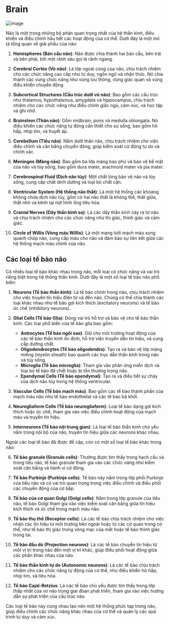 # Brain
![image](https://github.com/trunghachi/RLearning/assets/45091486/a13225c8-c4d4-473c-8d9b-459687a5227b)

Não là một trong những bộ phận quan trọng nhất của hệ thần kinh, điều khiển và điều chỉnh hầu hết các hoạt động của cơ thể. Dưới đây là một mô tả tổng quan về giải phẫu của não:

1. **Hemispheres (Bán cầu não)**: Não được chia thành hai bán cầu, bên trái và bên phải, bởi một rãnh sâu gọi là rãnh ngang.

2. **Cerebral Cortex (Vỏ não)**: Là lớp ngoài cùng của não, chịu trách nhiệm cho các chức năng cao cấp như tư duy, ngôn ngữ và nhận thức. Nó chia thành các vùng chức năng như vùng lưu thông, vùng giác quan và vùng điều khiển chuyển động.

3. **Subcortical Structures (Cấu trúc dưới vỏ não)**: Bao gồm các cấu trúc như thalamus, hypothalamus, amygdala và hippocampus, chịu trách nhiệm cho các chức năng như điều chỉnh giấc ngủ, cảm xúc, và học tập và ghi nhớ.

4. **Brainstem (Thân não)**: Gồm midbrain, pons và medulla oblongata. Nó điều khiển các chức năng tự động cần thiết cho sự sống, bao gồm hô hấp, nhịp tim, và huyết áp.

5. **Cerebellum (Tiểu não)**: Nằm dưới thân não, chịu trách nhiệm cho việc điều chỉnh và cân bằng chuyển động, giúp kiểm soát cử động tự do và chính xác.

6. **Meninges (Màng não)**: Bao gồm ba lớp màng bao phủ và bảo vệ bề mặt của não và tủy sống, bao gồm dura mater, arachnoid mater và pia mater.

7. **Cerebrospinal Fluid (Dịch não tủy)**: Một chất lỏng bảo vệ não và tủy sống, cung cấp chất dinh dưỡng và loại bỏ chất cặn.

8. **Ventricular System (Hệ thống não thất)**: Là một hệ thống các khoang không chứa dịch não tủy, gồm có hai não thất là không thể, thất giữa, thất nhỏ và kênh tại nứt hình ống tiêu hóa.

9. **Cranial Nerves (Dây thần kinh sọ)**: Là các dây thần kinh nảy ra từ não và chịu trách nhiệm cho các chức năng như thị giác, thính giác và cảm giác.

10. **Circle of Willis (Vòng máu Willis)**: Là một mạng lưới mạch máu xung quanh chóp não, cung cấp máu cho não và đảm bảo sự liên kết giữa các hệ thống mạch máu chính của não.

## Các loại tế bào não

Có nhiều loại tế bào khác nhau trong não, mỗi loại có chức năng và vai trò riêng biệt trong hệ thống thần kinh. Dưới đây là một số loại tế bào não phổ biến:

1. **Neurons (Tế bào thần kinh)**: Là tế bào chính trong não, chịu trách nhiệm cho việc truyền tín hiệu điện từ và đến não. Chúng có thể chia thành các loại khác nhau như tế bào gợi kích thích (excitatory neurons) và tế bào ức chế (inhibitory neurons).

2. **Glial Cells (Tế bào Glia)**: Đóng vai trò hỗ trợ và bảo vệ cho tế bào thần kinh. Các loại phổ biến của tế bào glia bao gồm:
   - **Astrocytes (Tế bào ngôi sao)**: Giữ cho môi trường hoạt động của các tế bào thần kinh ổn định, hỗ trợ việc truyền dẫn tín hiệu, và cung cấp dưỡng chất.
   - **Oligodendrocytes (Tế bào oligodendro)**: Tạo ra và bảo vệ lớp màng miếng (myelin sheath) bao quanh các trục dẫn thần kinh trong não và tủy sống.
   - **Microglia (Tế bào microglia)**: Tham gia vào phản ứng miễn dịch và loại bỏ tế bào đã chết hoặc bị tổn thương trong não.
   - **Ependymal Cells (Tế bào ependymal)**: Tạo ra và điều tiết sự chảy của dịch não tủy trong hệ thống ventricular.

3. **Vascular Cells (Tế bào mạch máu)**: Bao gồm các tế bào thành phần của mạch máu não như tế bào endothelial và các tế bào bã khối.

4. **Neurogliaform Cells (Tế bào neurogliaform)**: Loại tế bào dạng gợi kích thích hoặc ức chế, tham gia vào việc điều chỉnh hoạt động của mạch máu và truyền tín hiệu.

5. **Interneurons (Tế bào nội trung gian)**: Là loại tế bào thần kinh chủ yếu nằm trong nội bộ của não, truyền tín hiệu giữa các neurons khác nhau.

Ngoài các loại tế bào đã được đề cập, còn có một số loại tế bào khác trong não:

6. **Tế bào granule (Granule cells)**: Thường được tìm thấy trong hạch cầu và trong tiểu não, tế bào granule tham gia vào các chức năng như kiểm soát cân bằng và hành vi cử động.

7. **Tế bào Purkinje (Purkinje cells)**: Tế bào này nằm trong lớp phổi Purkinje của tiểu não và có vai trò quan trọng trong việc điều chỉnh và điều phối các chuyển động của cơ bắp.

8. **Tế bào của cơ quan Golgi (Golgi cells)**: Nằm trong lớp granule của tiểu não, tế bào Golgi tham gia vào việc kiểm soát cân bằng giữa tín hiệu kích thích và ức chế trong mạch máu não.

9. **Tế bào thụ thể (Receptor cells)**: Là các tế bào chịu trách nhiệm cho việc nhận các tín hiệu từ môi trường bên ngoài hoặc từ các cơ quan trong cơ thể, như tế bào thị giác trong võng mạc của mắt hoặc tế bào thính giác trong tai.

10. **Tế bào đầu dò (Projection neurons)**: Là các tế bào chuyển tín hiệu từ một vị trí trong não đến một vị trí khác, giúp điều phối hoạt động giữa các phần khác nhau của não.

11. **Tế bào thần kinh tự do (Autonomic neurons)**: Là các tế bào chịu trách nhiệm cho các chức năng tự động của cơ thể, như điều khiển hô hấp, nhịp tim, và tiêu hóa.

12. **Tế bào Cajal-Retzius**: Là các tế bào chủ yếu được tìm thấy trong lớp thấp nhất của vỏ não trong giai đoạn phát triển, tham gia vào việc hướng dẫn sự phát triển của cấu trúc não.

Các loại tế bào này cùng nhau tạo nên một hệ thống phức tạp trong não, giúp điều chỉnh các chức năng khác nhau của cơ thể và quản lý các quá trình tư duy và cảm xúc.
